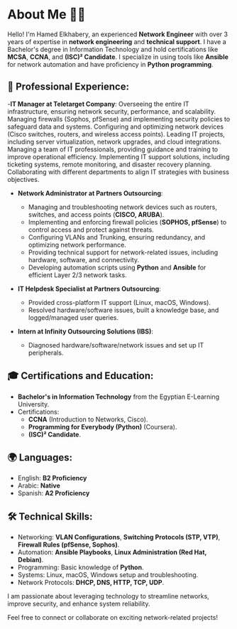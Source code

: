 # About Me 👨‍💻

Hello! I'm Hamed Elkhabery, an experienced **Network Engineer** with over 3 years of expertise in **network engineering** and **technical support**. I have a Bachelor's degree in Information Technology and hold certifications like **MCSA**, **CCNA**, and **(ISC)² Candidate**. I specialize in using tools like **Ansible** for network automation and have proficiency in **Python programming**.

## 💼 Professional Experience:
-**IT Manager at Teletarget Company**:
Overseeing the entire IT infrastructure, ensuring network security, performance, and scalability.
Managing firewalls (Sophos, pfSense) and implementing security policies to safeguard data and systems.
Configuring and optimizing network devices (Cisco switches, routers, and wireless access points).
Leading IT projects, including server virtualization, network upgrades, and cloud integrations.
Managing a team of IT professionals, providing guidance and training to improve operational efficiency.
Implementing IT support solutions, including ticketing systems, remote monitoring, and disaster recovery planning.
Collaborating with different departments to align IT strategies with business objectives.

- **Network Administrator at Partners Outsourcing**:
  - Managing and troubleshooting network devices such as routers, switches, and access points (**CISCO, ARUBA**).
  - Implementing and enforcing firewall policies (**SOPHOS, pfSense**) to control access and protect against threats.
  - Configuring VLANs and Trunking, ensuring redundancy, and optimizing network performance.
  - Providing technical support for network-related issues, including hardware, software, and connectivity.
  - Developing automation scripts using **Python** and **Ansible** for efficient Layer 2/3 network tasks.

- **IT Helpdesk Specialist at Partners Outsourcing**:
  - Provided cross-platform IT support (Linux, macOS, Windows).
  - Resolved hardware/software issues, built a knowledge base, and logged/managed user queries.

- **Intern at Infinity Outsourcing Solutions (IBS)**:
  - Diagnosed hardware/software/network issues and set up IT peripherals.

## 🎓 Certifications and Education:
- **Bachelor's in Information Technology** from the Egyptian E-Learning University.
- Certifications:
  - **CCNA** (Introduction to Networks, Cisco).
  - **Programming for Everybody (Python)** (Coursera).
  - **(ISC)² Candidate**.

## 🌍 Languages:
- English: **B2 Proficiency**
- Arabic: **Native**
- Spanish: **A2 Proficiency**

## 🛠️ Technical Skills:
- Networking: **VLAN Configurations**, **Switching Protocols (STP, VTP)**, **Firewall Rules (pfSense, Sophos)**.
- Automation: **Ansible Playbooks**, **Linux Administration (Red Hat, Debian)**.
- Programming: Basic knowledge of **Python**.
- Systems: Linux, macOS, Windows setup and troubleshooting.
- Network Protocols: **DHCP, DNS, HTTP, TCP, UDP**.

I am passionate about leveraging technology to streamline networks, improve security, and enhance system reliability.

Feel free to connect or collaborate on exciting network-related projects!
